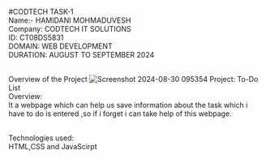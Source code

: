 #CODTECH TASK-1<br>
Name:- HAMIDANI MOHMADUVESH<BR>
Company: CODTECH IT SOLUTIONS<br>
ID: CT08DS5831<br>
DOMAIN: WEB DEVELOPMENT<br>
DURATION: AUGUST TO SEPTEMBER 2024<br><br>

Overview of the Project
![Screenshot 2024-08-30 095354](https://github.com/user-attachments/assets/22b1469c-ba1e-4b35-a5fe-441f36dfbfc7)
Project: To-Do List<br>
Overview:<br>
It a webpage which can help us save information about the task which i have to do is entered ,so if i forget i can take help of this webpage.<br><br>

Technologies used:<br>
HTML,CSS and JavaScirpt


